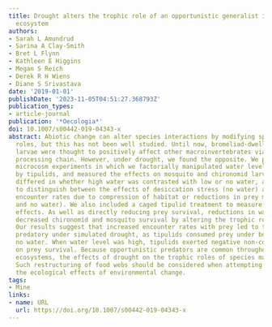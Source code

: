 ```yaml
---
title: Drought alters the trophic role of an opportunistic generalist in an aquatic
  ecosystem
authors:
- Sarah L Amundrud
- Sarina A Clay-Smith
- Bret L Flynn
- Kathleen E Higgins
- Megan S Reich
- Derek R H Wiens
- Diane S Srivastava
date: '2019-01-01'
publishDate: '2023-11-05T04:51:27.368793Z'
publication_types:
- article-journal
publication: '*Oecologia*'
doi: 10.1007/s00442-019-04343-x
abstract: Abiotic change can alter species interactions by modifying species' trophic
  roles, but this has not been well studied. Until now, bromeliad-dwelling tipulid
  larvae were thought to positively affect other macroinvertebrates via a facilitative
  processing chain. However, under drought, we found the opposite. We performed two
  microcosm experiments in which we factorially manipulated water level and predation
  by tipulids, and measured the effects on mosquito and chironomid larvae. The experiments
  differed in whether high water was contrasted with low or no water, allowing us
  to distinguish between the effects of desiccation stress (no water) and increased
  encounter rates due to compression of habitat or reductions in prey mobility (low
  and no water). We also included a caged tipulid treatment to measure any non-consumptive
  effects. As well as directly reducing prey survival, reductions in water level indirectly
  decreased chironomid and mosquito survival by altering the trophic role of tipulids.
  Our results suggest that increased encounter rates with prey led to tipulids becoming
  predatory under simulated drought, as tipulids consumed prey under both low and
  no water. When water level was high, tipulids exerted negative non-consumptive effects
  on prey survival. Because opportunistic predators are common throughout aquatic
  ecosystems, the effects of drought on the trophic roles of species may be widespread.
  Such restructuring of food webs should be considered when attempting to predict
  the ecological effects of environmental change.
tags:
- Mine
links:
- name: URL
  url: https://doi.org/10.1007/s00442-019-04343-x
---
```

